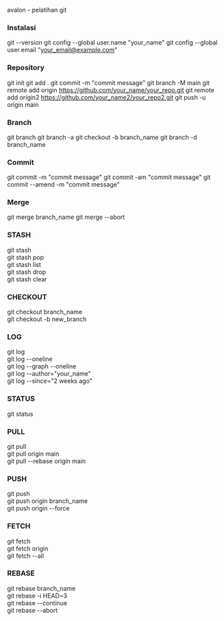avalon - pelatihan git

### Instalasi

git --version
git config --global user.name "your_name"
git config --global user.email "your_email@example.com"

### Repository

git init
git add .
git commit -m "commit message"
git branch -M main
git remote add origin https://github.com/your_name/your_repo.git
git remote add origin2 https://github.com/your_name2/your_repo2.git
git push -u origin main

### Branch

git branch
git branch -a
git checkout -b branch_name
git branch -d branch_name

### Commit

git commit -m "commit message"
git commit -am "commit message"
git commit --amend -m "commit message"

### Merge

git merge branch_name
git merge --abort

### STASH

git stash  
git stash pop  
git stash list  
git stash drop  
git stash clear

### CHECKOUT

git checkout branch_name  
git checkout -b new_branch

### LOG

git log  
git log --oneline  
git log --graph --oneline  
git log --author="your_name"  
git log --since="2 weeks ago"

### STATUS

git status

### PULL

git pull  
git pull origin main  
git pull --rebase origin main

### PUSH

git push  
git push origin branch_name  
git push origin --force

### FETCH

git fetch  
git fetch origin  
git fetch --all

### REBASE

git rebase branch_name  
git rebase -i HEAD~3  
git rebase --continue  
git rebase --abort

